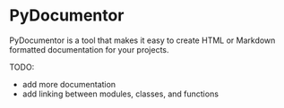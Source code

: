 # PyDocumentor
PyDocumentor is a tool that makes it easy to create HTML or Markdown formatted documentation
for your projects.

TODO:
* add more documentation
* add linking between modules, classes, and functions